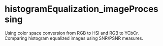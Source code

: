 # histogramEqualization_imageProcessing
Using color space conversion from RGB to HSI and RGB to YCbCr. Comparing histogram equalized images using SNR/PSNR measures.
